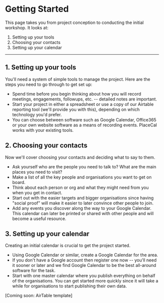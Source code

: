 # Getting Started

This page takes you from project conception to conducting the initial workshop. It looks at:

 1. Setting up your tools
 2. Choosing your contacts
 3. Setting up your calendar

---

## 1. Setting up your tools

You'll need a system of simple tools to manage the project. Here are the steps you need to go through to get set up:

* Spend time before you begin thinking about how you will record meetings, engagements, followups, etc. -- detailed notes are important.
* Start your project in either a spreadsheet or use a copy of our Airtable reporting tool (we'll provide you with this), depending on which technology you'd prefer.
* You can choose between software such as Google Calendar, Office365 or your own website software as a means of recording events. PlaceCal works with your existing tools.

## 2. Choosing your contacts

Now we'll cover choosing your contacts and deciding what to say to them.

* Ask yourself who are the people you need to talk to? What are the main places you need to visit?
* Make a list of all the key people and organisations you want to get on board.
* Think about each person or org and what they might need from you when you get in contact.
* Start out with the easier targets and bigger organisations since having "social proof" will make it easier to later convince other people to join.
* Add any events you discover along the way to your Google Calendar. This calendar can later  be printed or shared with other people and will become a useful resource.

## 3. Setting up your calendar

Creating an initial calendar is crucial to get the project started.

* Using Google Calendar or similar, create a Google Calendar for the area.
* If you don't have a Google account then register one now -- you'll need it sooner or later and we find Google Calendar to be the best all-around software for the task.
* Start with one master calendar where you publish everything on behalf of the organisations. You can get started more quickly since it will take a while for organisations to start publishing their own data.

[Coming soon: AirTable template]
